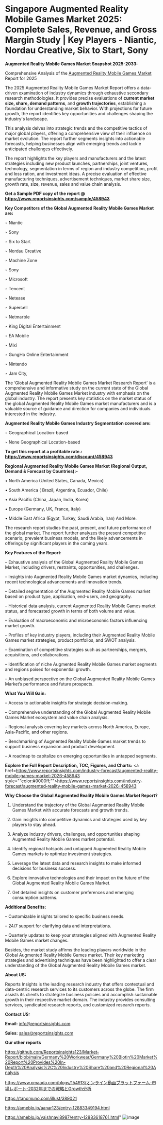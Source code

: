 # Singapore Augmented Reality Mobile Games Market 2025: Complete Sales, Revenue, and Gross Margin Study | Key Players - Niantic, Nordau Creative, Six to Start, Sony

<strong>Augmented Reality Mobile Games Market Snapshot 2025-2033:</strong>

Comprehensive Analysis of the <a href=https://www.reportsinsights.com/sample/458943>Augmented Reality Mobile Games Market</a> Report for 2025

The 2025 Augmented Reality Mobile Games Market Report offers a data-driven examination of industry dynamics through exhaustive secondary research methodologies. It provides precise evaluations of <strong>current market size, share, demand patterns</strong>, and <strong>growth trajectories</strong>, establishing a foundation for understanding market behavior. With projections for future growth, the report identifies key opportunities and challenges shaping the industry's landscape.

This analysis delves into strategic trends and the competitive tactics of major global players, offering a comprehensive view of their influence on market evolution. The report further segments insights into actionable forecasts, helping businesses align with emerging trends and tackle anticipated challenges effectively.

The report highlights the key players and manufacturers and the latest strategies including new product launches, partnerships, joint ventures, technology, segmentation in terms of region and industry competition, profit and loss ration, and investment ideas. A precise evaluation of effective manufacturing techniques, advertisement techniques, market share size, growth rate, size, revenue, sales and value chain analysis.

<strong>Get a Sample PDF copy of the report @ <a href=https://www.reportsinsights.com/sample/458943 style=color:#0000ff;>https://www.reportsinsights.com/sample/458943</a></strong>

<strong>Key Competitors of the Global Augmented Reality Mobile Games Market are:</strong>

‣ Niantic

‣ Sony

‣ Six to Start

‣ Nordau Creative

‣ Machine Zone

‣ Sony

‣ Microsoft

‣ Tencent

‣ Netease

‣ Supercell

‣ Netmarble

‣ King Digital Entertainment

‣ EA Mobile

‣ Mixi

‣ GungHo Online Entertainment

‣ Nintendo

‣ Jam City,

The ‘Global Augmented Reality Mobile Games Market Research Report’ is a comprehensive and informative study on the current state of the Global Augmented Reality Mobile Games Market industry with emphasis on the global industry. The report presents key statistics on the market status of the global Augmented Reality Mobile Games market manufacturers and is a valuable source of guidance and direction for companies and individuals interested in the industry.

<strong>Augmented Reality Mobile Games Industry Segmentation covered are:</strong>

‣ Geographical Location-based

‣ None Geographical Location-based

<strong>To get this report at a profitable rate.: <a href=https://www.reportsinsights.com/discount/458943 style=color:#0000ff;>https://www.reportsinsights.com/discount/458943</a></strong>

<strong>Regional Augmented Reality Mobile Games Market (Regional Output, Demand &amp; Forecast by Countries):-</strong>

• North America (United States, Canada, Mexico)

• South America ( Brazil, Argentina, Ecuador, Chile)

• Asia Pacific (China, Japan, India, Korea)

• Europe (Germany, UK, France, Italy)

• Middle East Africa (Egypt, Turkey, Saudi Arabia, Iran) And More.

The research report studies the past, present, and future performance of the global market. The report further analyzes the present competitive scenario, prevalent business models, and the likely advancements in offerings by significant players in the coming years.

<strong>Key Features of the Report:</strong>

– Exhaustive analysis of the Global Augmented Reality Mobile Games Market, including drivers, restraints, opportunities, and challenges.

– Insights into Augmented Reality Mobile Games market dynamics, including recent technological advancements and innovation trends.

– Detailed segmentation of the Augmented Reality Mobile Games market based on product type, application, end-users, and geography.

– Historical data analysis, current Augmented Reality Mobile Games market status, and forecasted growth in terms of both volume and value.

– Evaluation of macroeconomic and microeconomic factors influencing market growth.

– Profiles of key industry players, including their Augmented Reality Mobile Games market strategies, product portfolios, and SWOT analysis.

– Examination of competitive strategies such as partnerships, mergers, acquisitions, and collaborations.

– Identification of niche Augmented Reality Mobile Games market segments and regions poised for exponential growth.

– An unbiased perspective on the Global Augmented Reality Mobile Games Market’s performance and future prospects.

<strong>What You Will Gain:</strong>

– Access to actionable insights for strategic decision-making.

– Comprehensive understanding of the Global Augmented Reality Mobile Games Market ecosystem and value chain analysis.

– Regional analysis covering key markets across North America, Europe, Asia-Pacific, and other regions.

– Benchmarking of Augmented Reality Mobile Games market trends to support business expansion and product development.

– A roadmap to capitalize on emerging opportunities in untapped segments.

<strong>Explore the Full Report Description, TOC, Figures, and Charts:</strong>
<a href=https://www.reportsinsights.com/industry-forecast/augmented-reality-mobile-games-market-2026-458943 style=""color:#0000ff;"">https://www.reportsinsights.com/industry-forecast/augmented-reality-mobile-games-market-2026-458943</a>

<strong>Why Choose the Global Augmented Reality Mobile Games Market Report?</strong>

1. Understand the trajectory of the Global Augmented Reality Mobile Games Market with accurate forecasts and growth trends.

2. Gain insights into competitive dynamics and strategies used by key players to stay ahead.

3. Analyze industry drivers, challenges, and opportunities shaping Augmented Reality Mobile Games market potential.

4. Identify regional hotspots and untapped Augmented Reality Mobile Games markets to optimize investment strategies.

5. Leverage the latest data and research insights to make informed decisions for business success.

6. Explore innovative technologies and their impact on the future of the Global Augmented Reality Mobile Games Market.

7. Get detailed insights on customer preferences and emerging consumption patterns.

<strong>Additional Benefits:</strong>

– Customizable insights tailored to specific business needs.

– 24/7 support for clarifying data and interpretations.

– Quarterly updates to keep your strategies aligned with Augmented Reality Mobile Games market changes.

Besides, the market study affirms the leading players worldwide in the Global Augmented Reality Mobile Games market. Their key marketing strategies and advertising techniques have been highlighted to offer a clear understanding of the Global Augmented Reality Mobile Games market.

<strong><strong>About US</strong>:</strong>

Reports Insights is the leading research industry that offers contextual and data-centric research services to its customers across the globe. The firm assists its clients to strategize business policies and accomplish sustainable growth in their respective market domain. The industry provides consulting services, syndicated research reports, and customized research reports.

<strong>Contact US:</strong>

<p class=><b>Email:</b> <a href=mailto:info@reportsinsights.com>info@reportsinsights.com</a></p>
<p class=><b>Sales:</b> <a href=mailto:sales@reportsinsights.com>sales@reportsinsights.com</a></p>

<strong>Our other reports</strong>

<a href=https://github.com/Reportsinsights123/Market-Report/blob/main/Germany%20Workwear/Germany%20Biotin%20Market%20Report%20Provides%20In-Depth%20Analysis%2C%20Industry%20Share%20and%20Regional%20Analysis>https://github.com/Reportsinsights123/Market-Report/blob/main/Germany%20Workwear/Germany%20Biotin%20Market%20Report%20Provides%20In-Depth%20Analysis%2C%20Industry%20Share%20and%20Regional%20Analysis</a>

<a href=https://www.omaada.com/blogs/154913/オンライン動画プラットフォーム-市場レポート-2032年までの戦略とGrowth分析>https://www.omaada.com/blogs/154913/オンライン動画プラットフォーム-市場レポート-2032年までの戦略とGrowth分析</a>

<a href=https://tanomuno.com/illust/389021>https://tanomuno.com/illust/389021</a>

<a href=https://ameblo.jp/aanar123/entry-12883349194.html>https://ameblo.jp/aanar123/entry-12883349194.html</a>

<a href=https://ameblo.jp/vaishnavi8987/entry-12883618761.html>https://ameblo.jp/vaishnavi8987/entry-12883618761.html</a>"
![image](https://github.com/user-attachments/assets/7f488c31-381a-4cfd-9326-fd18a981405c)
